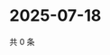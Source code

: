 # 2025-07-18

共 0 条

<!-- BEGIN ZHIHUVIDEO -->
<!-- 最后更新时间 Fri Jul 18 2025 08:59:14 GMT+0800 (China Standard Time) -->

<!-- END ZHIHUVIDEO -->
